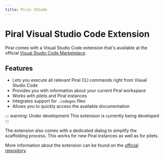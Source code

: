 ```yaml
---
title: Piral VSCode
---
```


# Piral Visual Studio Code Extension

Piral comes with a Visual Studio Code extension that's available at the official [Visual Studio Code Marketplace](https://marketplace.visualstudio.com/items?itemName=smapiot.vscode-piral).

## Features

- Lets you execute all relevant Piral CLI commands right from Visual Studio Code
- Provides you with information about your current Piral workspace
- Works with pilets and Piral instances
- Integrates support for `.codegen` files
- Allows you to quickly access the available documentation

::: warning: Under development
This extension is currently being developed
:::

The extension also comes with a dedicated dialog to simplify the scaffolding process. This works for new Piral instances as well as for pilets.

More information about the extension can be found on the [official repository](https://github.com/smapiot/vscode-piral).
